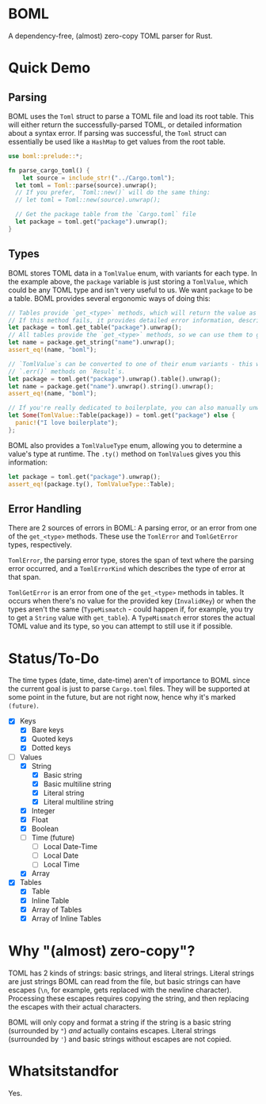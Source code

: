 # BOML

A dependency-free, (almost) zero-copy TOML parser for Rust.

# Quick Demo

## Parsing

BOML uses the `Toml` struct to parse a TOML file and load its root table. This will either
return the successfully-parsed TOML, or detailed information about a syntax error. If parsing
was successful, the `Toml` struct can essentially be used like a `HashMap` to get values from
the root table.

```rs
use boml::prelude::*;

fn parse_cargo_toml() {
	let source = include_str!("../Cargo.toml");
  let toml = Toml::parse(source).unwrap();
  // If you prefer, `Toml::new()` will do the same thing:
  // let toml = Toml::new(source).unwrap();

  // Get the package table from the `Cargo.toml` file
  let package = toml.get("package").unwrap();
}
```

## Types

BOML stores TOML data in a `TomlValue` enum, with variants for each type. In the example above,
the `package` variable is just storing a `TomlValue`, which could be any TOML type and isn't very
useful to us. We want `package` to be a table. BOML provides several ergonomic ways of doing this:

```rs
// Tables provide `get_<type>` methods, which will return the value as that type if it matches.
// If this method fails, it provides detailed error information, described below.
let package = toml.get_table("package").unwrap();
// All tables provide the `get_<type>` methods, so we can use them to get values from package, too
let name = package.get_string("name").unwrap();
assert_eq!(name, "boml");

// `TomlValue`s can be converted to one of their enum variants - this works similarly to the `.ok()` and
// `.err()` methods on `Result`s.
let package = toml.get("package").unwrap().table().unwrap();
let name = package.get("name").unwrap().string().unwrap();
assert_eq!(name, "boml");

// If you're really dedicated to boilerplate, you can also manually unwrap the enum variant.
let Some(TomlValue::Table(package)) = toml.get("package") else {
  panic!("I love boilerplate");
};
```

BOML also provides a `TomlValueType` enum, allowing you to determine a value's type at runtime. The
`.ty()` method on `TomlValue`s gives you this information:

```rs
let package = toml.get("package").unwrap();
assert_eq!(package.ty(), TomlValueType::Table);
```

## Error Handling

There are 2 sources of errors in BOML: A parsing error, or an error from one of the `get_<type>` methods.
These use the `TomlError` and `TomlGetError` types, respectively.

`TomlError`, the parsing error type, stores the span of text where the parsing error occurred,
and a `TomlErrorKind` which describes the type of error at that span.

`TomlGetError` is an error from one of the `get_<type>` methods in tables. It occurs when there's no value for
the provided key (`InvalidKey`) or when the types aren't the same (`TypeMismatch` - could happen if,
for example, you try to get a `String` value with `get_table`). A `TypeMismatch` error stores
the actual TOML value and its type, so you can attempt to still use it if possible.

# Status/To-Do

The time types (date, time, date-time) aren't of importance to BOML since the
current goal is just to parse `Cargo.toml` files. They will be supported at
some point in the future, but are not right now, hence why it's marked `(future)`.

- [x] Keys
  - [x] Bare keys
  - [x] Quoted keys
  - [x] Dotted keys
- [ ] Values
  - [x] String
    - [x] Basic string
    - [x] Basic multiline string
    - [x] Literal string
    - [x] Literal multiline string
  - [x] Integer
  - [x] Float
  - [x] Boolean
  - [ ] Time (future)
    - [ ] Local Date-Time
    - [ ] Local Date
    - [ ] Local Time
  - [x] Array
- [x] Tables
  - [x] Table
  - [x] Inline Table
  - [x] Array of Tables
  - [x] Array of Inline Tables

# Why "(almost) zero-copy"?

TOML has 2 kinds of strings: basic strings, and literal strings. Literal strings are
just strings BOML can read from the file, but basic strings can have escapes (`\n`,
for example, gets replaced with the newline character). Processing these escapes requires
copying the string, and then replacing the escapes with their actual characters.

BOML will only copy and format a string if the string is a basic string (surrounded by `"`)
*and* actually contains escapes. Literal strings (surrounded by `'`) and basic strings without
escapes are not copied.

# Whatsitstandfor

Yes.